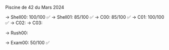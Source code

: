 Piscine de 42 du Mars 2024

-> Shell00: 100/100 ✅
-> Shell01: 85/100  ✅
-> C00: 85/100      ✅
-> C01: 100/100     ✅
-> C02:
-> C03:

-> Rush00: 

-> Exam00: 50/100   ✅
